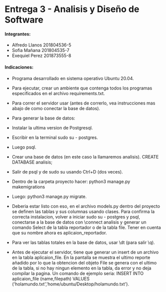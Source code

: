 # Entrega 3 - Analisis y Diseño de Software

#### Integrantes:
- Alfredo Llanos 201804536-5
- Sofia Mañana 201804535-7
- Exequiel Perez 201873555-8

#### Indicaciones:
- Programa desarrollado en sistema operativo Ubuntu 20.04.
- Para ejecutar, crear un ambiente que contenga todos los programas especificados en el archivo requirements.txt. 
- Para correr el servidor usar <python3 manage.py runserver> (antes de correrlo, vea instrucciones mas abajo de como conectar la base de datos).

- Para generar la base de datos: 
- Instalar la ultima version de Postgresql.
- Escribir en la terminal sudo su - postgres.
- Luego psql.
- Crear una base de datos (en este caso la llamaremos analisis). CREATE DATABASE analisis;
- Salir de psql y de sudo su usando Ctrl+D (dos veces).
- Dentro de la carpeta proyecto hacer: python3 manage.py makemigrations
- Luego: python3 manage.py migrate.
- Deberia estar listo con eso, en el archivo models.py dentro del proyecto se definen las tablas y sus columnas usando clases. Para confirma la correcta instalacion, volver a iniciar sudo su - postgres y psql, conectarse a la base de datos con \connect analisis y generar un comando Select de la tabla reportador o de la tabla file. Tener en cuenta que su nombre ahora es aplicaion_reportador.
- Para ver las tablas totales en la base de datos, usar \dt (para salir \q).

- Antes de ejecutar el servidor, tiene que generar un insert de un archivo en la tabla aplicaion_file. En la pantalla se muestra el ultimo reporte añadido por lo que la obtencion del objeto File se genera con el ultimo de la tabla, si no hay ningun elemento en la tabla, da error y no deja compilar la pagina. Un comando de ejemplo seria: INSERT INTO aplicaion_file (name,filepath) VALUES ('holamundo.txt','home/ubuntu/Desktop/holamundo.txt').



